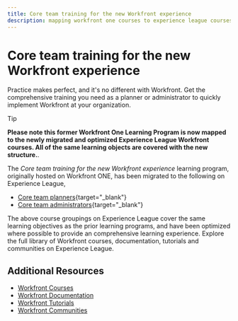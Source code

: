 ```yaml
---
title: Core team training for the new Workfront experience
description: mapping workfront one courses to experience league courses
---
```

# Core team training for the new Workfront experience

Practice makes perfect, and it's no different with Workfront. Get the comprehensive training you need as a planner or administrator to quickly implement Workfront at your organization.

>[!TIP]
>
>**Please note this former Workfront One Learning Program is now mapped to the newly migrated and optimized Experience League Workfront courses.  All of the same learning objects are covered with the new structure.**.

The *Core team training for the new Workfront experience* learning program, originally hosted on Workfront ONE, has been migrated to the following on Experience League,

* [Core team planners](core-team-training-for-planners.md){target="_blank"}
* [Core team administrators](core-team-training-for-administrators.md){target="_blank"}

The above course groupings on Experience League cover the same learning objectives as the prior learning programs, and have been optimized where possible to provide an comprehensive learning experience.  Explore the full library of Workfront courses, documentation, tutorials and communities on Experience League.

## Additional Resources

* [Workfront Courses](https://experienceleague.adobe.com/?lang=en&Solution=Workfront#courses)
* [Workfront Documentation](https://experienceleague.adobe.com/docs/workfront.html)
* [Workfront Tutorials](https://experienceleague.adobe.com/docs/workfront-learn/tutorials-workfront/home.html)
* [Workfront Communities](https://experienceleaguecommunities.adobe.com/t5/workfront/ct-p/workfront)